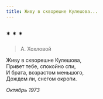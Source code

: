 ```yaml
---
title: Живу в скворешне Кулешова...
---
```

## * * *

> А. Хохловой

Живу в скворешне Кулешова,  
Привет тебе, спокойно спи,  
И брата, возрастом меньшого,  
Дождем ли, снегом окропи.

*Октябрь 1973*